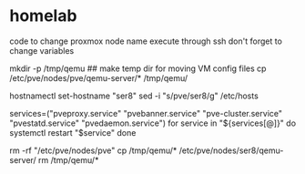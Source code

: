 # homelab
code to change proxmox node name
execute through ssh
don't forget to change variables


mkdir -p /tmp/qemu ## make temp dir for moving VM config files
cp /etc/pve/nodes/pve/qemu-server/* /tmp/qemu/

hostnamectl set-hostname "ser8"
sed -i "s/pve/ser8/g" /etc/hosts

services=("pveproxy.service" "pvebanner.service" "pve-cluster.service" "pvestatd.service" "pvedaemon.service")
for service in "${services[@]}"
do
systemctl restart "$service"
done

rm -rf "/etc/pve/nodes/pve"
cp /tmp/qemu/* /etc/pve/nodes/ser8/qemu-server/
rm /tmp/qemu/*
